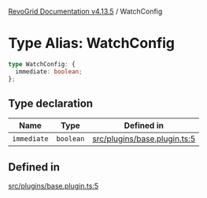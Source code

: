 [RevoGrid Documentation v4.13.5](README.md) / WatchConfig

# Type Alias: WatchConfig

```ts
type WatchConfig: {
  immediate: boolean;
};
```

## Type declaration

| Name | Type | Defined in |
| ------ | ------ | ------ |
| `immediate` | `boolean` | [src/plugins/base.plugin.ts:5](https://github.com/revolist/revogrid/blob/f32590b4b251a55e7610f26e48cd67947bdd6441/src/plugins/base.plugin.ts#L5) |

## Defined in

[src/plugins/base.plugin.ts:5](https://github.com/revolist/revogrid/blob/f32590b4b251a55e7610f26e48cd67947bdd6441/src/plugins/base.plugin.ts#L5)
